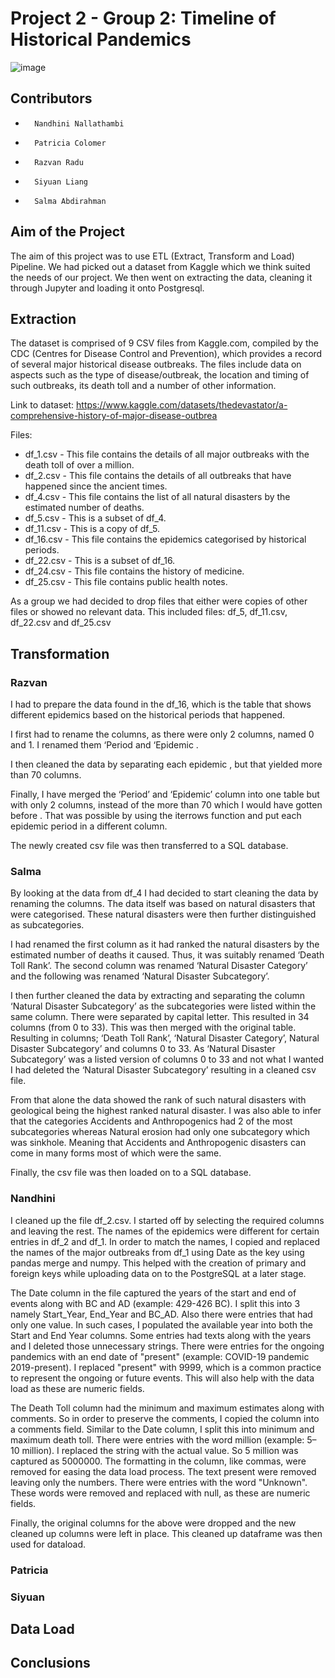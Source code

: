 # Project 2 - Group 2: Timeline of Historical Pandemics
![image](https://user-images.githubusercontent.com/111789352/203872440-2bfee4c2-ea1b-4bff-8fe6-ada92cb712c4.png)

## Contributors
-   	Nandhini Nallathambi 
-   	Patricia Colomer
-   	Razvan Radu 
-   	Siyuan Liang 
-   	Salma Abdirahman

## Aim of the Project

The aim of this project was to use ETL (Extract, Transform and Load) Pipeline. We had picked out a dataset from Kaggle which we think suited the needs of our project. We then went on extracting the data, cleaning it through Jupyter and loading it onto Postgresql.


## Extraction

The dataset is comprised of 9 CSV files from Kaggle.com, compiled by the CDC (Centres for Disease Control and Prevention), which provides a record of several major historical disease outbreaks. The files include data on aspects such as the type of disease/outbreak, the location and timing of such outbreaks, its death toll and a number of other information.
 
Link to dataset: https://www.kaggle.com/datasets/thedevastator/a-comprehensive-history-of-major-disease-outbrea
 
Files:
- df_1.csv - This file contains the details of all major outbreaks with the death toll of over a million.
- df_2.csv - This file contains the details of all outbreaks that have happened since the ancient times.
- df_4.csv - This file contains the list of all natural disasters by the estimated number of deaths.
- df_5.csv - This is a subset of df_4.
- df_11.csv - This is a copy of df_5.
- df_16.csv - This file contains the epidemics categorised by historical periods.
- df_22.csv - This is a subset of df_16.
- df_24.csv - This file contains the history of medicine.
- df_25.csv - This file contains public health notes.

As a group we had decided to drop files that either were copies of other files or showed no relevant data. This included files: df_5, df_11.csv, df_22.csv and df_25.csv

## Transformation

### Razvan
I had to prepare the data found in the df_16, which is the table that shows different epidemics based on the historical periods that happened.

I first had to rename the columns, as there were only 2 columns, named 0 and 1. I renamed them ‘Period and ‘Epidemic .
 
I then cleaned the data by separating each epidemic , but that yielded more than 70 columns. 

Finally, I have merged the ‘Period’ and ‘Epidemic’ column into one table but with only 2 columns, instead of the more than 70 which I would have gotten before . That was possible by using the iterrows function and put each epidemic period in a different column.
 
The newly created csv file was then transferred to a SQL database.



### Salma

By looking at the data from df_4 I had decided to start cleaning the data by renaming the columns. The data itself was based on natural disasters that were categorised. These natural disasters were then further distinguished as subcategories.

I had renamed the first column as it had ranked the natural disasters by the estimated number of deaths it caused. Thus, it was suitably renamed ‘Death Toll Rank’. The second column was renamed ‘Natural Disaster Category’ and the following was renamed ‘Natural Disaster Subcategory’. 

I then further cleaned the data by extracting and separating the column ‘Natural Disaster Subcategory’ as the subcategories were listed within the same column. There were separated by capital letter. This resulted in 34 columns (from 0 to 33). This was then merged with the original table. Resulting in columns; ‘Death Toll Rank’, ‘Natural Disaster Category’, Natural Disaster Subcategory’ and columns 0 to 33. As ‘Natural Disaster Subcategory’ was a listed version of columns 0 to 33 and not what I wanted I had deleted the ‘Natural Disaster Subcategory’ resulting in a cleaned csv file.

From that alone the data showed the rank of such natural disasters with geological being the highest ranked natural disaster. I was also able to infer that the categories Accidents and Anthropogenics had 2 of the most subcategories whereas Natural erosion had only one subcategory which was sinkhole. Meaning that Accidents and Anthropogenic disasters can come in many forms most of which were the same.

Finally, the csv file was then loaded on to a SQL database.



### Nandhini

I cleaned up the file df_2.csv. I started off by selecting the required columns and leaving the rest. The names of the epidemics were different for certain entries in df_2 and df_1. In order to match the names, I copied and replaced the names of the major outbreaks from df_1 using Date as the key using pandas merge and numpy. This helped with the creation of primary and foreign keys while uploading data on to the PostgreSQL at a later stage.

The Date column in the file captured the years of the start and end of events along with BC and AD (example: 429-426 BC). I split this into 3 namely Start_Year, End_Year and BC_AD. Also there were entries that had only one value. In such cases, I populated the available year into both the Start and End Year columns. Some entries had texts along with the years and I deleted those unnecessary strings. There were entries for the ongoing pandemics with an end date of "present" (example: COVID-19 pandemic	2019-present). I replaced "present" with 9999, which is a common practice to represent the ongoing or future events. This will also help with the data load as these are numeric fields.

The Death Toll column had the minimum and maximum estimates along with comments. So in order to preserve the comments, I copied the column into a comments field. Similar to the Date column, I split this into minimum and maximum death toll. There were entries with the word million (example: 5–10 million). I replaced the string with the actual value. So 5 million was captured as 5000000. The formatting in the column, like commas, were removed for easing the data load process. The text present were removed leaving only the numbers. There were entries with the word "Unknown". These words were removed and replaced with null, as these are numeric fields.

Finally, the original columns for the above were dropped and the new cleaned up columns were left in place. This cleaned up dataframe was then used for dataload.



### Patricia
<insert>



### Siyuan
<insert>



## Data Load


## Conclusions
